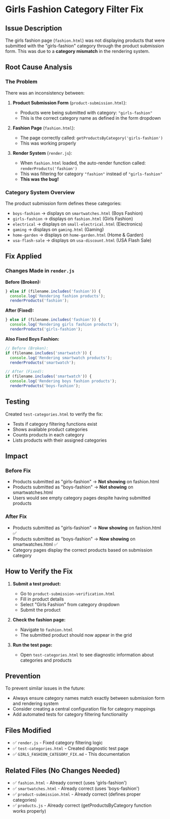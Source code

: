 # Girls Fashion Category Filter Fix

## Issue Description

The girls fashion page (`fashion.html`) was not displaying products that were submitted with the "girls-fashion" category through the product submission form. This was due to a **category mismatch** in the rendering system.

## Root Cause Analysis

### The Problem
There was an inconsistency between:

1. **Product Submission Form** (`product-submission.html`):
   - Products were being submitted with category: `"girls-fashion"`
   - This is the correct category name as defined in the form dropdown

2. **Fashion Page** (`fashion.html`):
   - The page correctly called: `getProductsByCategory('girls-fashion')`
   - This was working properly

3. **Render System** (`render.js`):
   - When `fashion.html` loaded, the auto-render function called: `renderProducts('fashion')`
   - This was filtering for category `"fashion"` instead of `"girls-fashion"`
   - **This was the bug!**

### Category System Overview

The product submission form defines these categories:
- `boys-fashion` → displays on `smartwatches.html` (Boys Fashion)
- `girls-fashion` → displays on `fashion.html` (Girls Fashion)  
- `electrical` → displays on `small-electrical.html` (Electronics)
- `gaming` → displays on `gaming.html` (Gaming)
- `home-garden` → displays on `home-garden.html` (Home & Garden)
- `usa-flash-sale` → displays on `usa-discount.html` (USA Flash Sale)

## Fix Applied

### Changes Made in `render.js`

**Before (Broken):**
```javascript
} else if (filename.includes('fashion')) {
  console.log('Rendering fashion products');
  renderProducts('fashion');
```

**After (Fixed):**
```javascript
} else if (filename.includes('fashion')) {
  console.log('Rendering girls fashion products');
  renderProducts('girls-fashion');
```

**Also Fixed Boys Fashion:**
```javascript
// Before (Broken):
if (filename.includes('smartwatch')) {
  console.log('Rendering smartwatch products');
  renderProducts('smartwatch');

// After (Fixed):
if (filename.includes('smartwatch')) {
  console.log('Rendering boys fashion products');
  renderProducts('boys-fashion');
```

## Testing

Created `test-categories.html` to verify the fix:
- Tests if category filtering functions exist
- Shows available product categories
- Counts products in each category
- Lists products with their assigned categories

## Impact

### Before Fix
- Products submitted as "girls-fashion" → **Not showing** on fashion.html
- Products submitted as "boys-fashion" → **Not showing** on smartwatches.html
- Users would see empty category pages despite having submitted products

### After Fix
- Products submitted as "girls-fashion" → **Now showing** on fashion.html ✅
- Products submitted as "boys-fashion" → **Now showing** on smartwatches.html ✅
- Category pages display the correct products based on submission category

## How to Verify the Fix

1. **Submit a test product:**
   - Go to `product-submission-verification.html`
   - Fill in product details
   - Select "Girls Fashion" from category dropdown
   - Submit the product

2. **Check the fashion page:**
   - Navigate to `fashion.html`
   - The submitted product should now appear in the grid

3. **Run the test page:**
   - Open `test-categories.html` to see diagnostic information about categories and products

## Prevention

To prevent similar issues in the future:
- Always ensure category names match exactly between submission form and rendering system
- Consider creating a central configuration file for category mappings
- Add automated tests for category filtering functionality

## Files Modified

- ✅ `render.js` - Fixed category filtering logic
- ✅ `test-categories.html` - Created diagnostic test page
- ✅ `GIRLS_FASHION_CATEGORY_FIX.md` - This documentation

## Related Files (No Changes Needed)

- ✅ `fashion.html` - Already correct (uses 'girls-fashion')
- ✅ `smartwatches.html` - Already correct (uses 'boys-fashion') 
- ✅ `product-submission.html` - Already correct (defines proper categories)
- ✅ `products.js` - Already correct (getProductsByCategory function works properly)